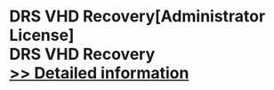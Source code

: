 # DRS VHD Recovery[Administrator License]<br />DRS VHD Recovery<br />[>> Detailed information](https://secure.shareit.com/shareit/product.html?productid=301004202&affiliateid=200057808)